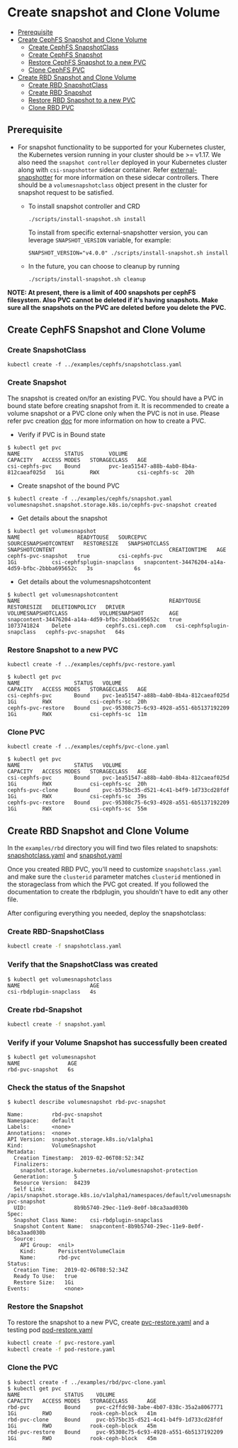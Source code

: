 # Create snapshot and Clone Volume

- [Prerequisite](#prerequisite)
- [Create CephFS Snapshot and Clone Volume](#create-cephfs-snapshot-and-clone-volume)
  - [Create CephFS SnapshotClass](#create-cephfs-snapshotclass)
  - [Create CephFS Snapshot](#create-cephfs-snapshot)
  - [Restore CephFS Snapshot to a new PVC](#restore-cephfs-snapshot-to-a-new-pvc)
  - [Clone CephFS PVC](#clone-cephfs-pvc)
- [Create RBD Snapshot and Clone Volume](#create-rbd-snapshot-and-clone-volume)
  - [Create RBD SnapshotClass](#create-rbd-snapshotclass)
  - [Create RBD Snapshot](#create-rbd-snapshot)
  - [Restore RBD Snapshot to a new PVC](#restore-rbd-snapshot-to-a-new-pvc)
  - [Clone RBD PVC](#clone-rbd-pvc)

## Prerequisite

- For snapshot functionality to be supported for your Kubernetes cluster, the
  Kubernetes version running in your cluster should be >= v1.17. We also need the
  `snapshot controller` deployed in your Kubernetes cluster along with `csi-snapshotter`
  sidecar container.
  Refer [external-snapshotter](https://github.com/kubernetes-csi/external-snapshotter/)
  for more information on these sidecar controllers. There should
  be a `volumesnapshotclass` object present in the cluster
  for snapshot request to be satisfied.

  - To install snapshot controller and CRD

    ```console
    ./scripts/install-snapshot.sh install
    ```

    To install from specific external-snapshotter version, you can leverage
    `SNAPSHOT_VERSION` variable, for example:

    ```console
    SNAPSHOT_VERSION="v4.0.0" ./scripts/install-snapshot.sh install
    ```

  - In the future, you can choose to cleanup by running

    ```console
    ./scripts/install-snapshot.sh cleanup
    ```

**NOTE: At present, there is a limit of 400 snapshots per cephFS filesystem.
Also PVC cannot be deleted if it's having snapshots. Make sure all the snapshots
on the PVC are deleted before you delete the PVC.**

## Create CephFS Snapshot and Clone Volume

### Create SnapshotClass

```console
kubectl create -f ../examples/cephfs/snapshotclass.yaml
```

### Create Snapshot

The snapshot is created on/for an existing PVC. You should
have a PVC in bound state before creating snapshot from it.
It is recommended to create a volume snapshot or a PVC clone
only when the PVC is not in use.
Please refer pvc creation [doc](https://github.com/ceph/ceph-csi/blob/devel/docs/deploy-cephfs.md)
for more information on how to create a PVC.

- Verify if PVC is in Bound state

```console
$ kubectl get pvc
NAME              STATUS        VOLUME                                     CAPACITY   ACCESS MODES   STORAGECLASS   AGE
csi-cephfs-pvc    Bound         pvc-1ea51547-a88b-4ab0-8b4a-812caeaf025d   1Gi        RWX            csi-cephfs-sc  20h
```

- Create snapshot of the bound PVC

```console
$ kubectl create -f ../examples/cephfs/snapshot.yaml
volumesnapshot.snapshot.storage.k8s.io/cephfs-pvc-snapshot created
```

- Get details about the snapshot

```console
$ kubectl get volumesnapshot
NAME                  READYTOUSE   SOURCEPVC       SOURCESNAPSHOTCONTENT   RESTORESIZE   SNAPSHOTCLASS                SNAPSHOTCONTENT                                    CREATIONTIME   AGE
cephfs-pvc-snapshot   true         csi-cephfs-pvc                          1Gi           csi-cephfsplugin-snapclass   snapcontent-34476204-a14a-4d59-bfbc-2bbba695652c   3s             6s
```

- Get details about the volumesnapshotcontent

```console
$ kubectl get volumesnapshotcontent
NAME                                               READYTOUSE   RESTORESIZE   DELETIONPOLICY   DRIVER                VOLUMESNAPSHOTCLASS          VOLUMESNAPSHOT        AGE
snapcontent-34476204-a14a-4d59-bfbc-2bbba695652c   true         1073741824    Delete           cephfs.csi.ceph.com   csi-cephfsplugin-snapclass   cephfs-pvc-snapshot   64s
```

### Restore Snapshot to a new PVC

```console
kubectl create -f ../examples/cephfs/pvc-restore.yaml
```

```console
$ kubectl get pvc
NAME                 STATUS   VOLUME                                     CAPACITY   ACCESS MODES   STORAGECLASS   AGE
csi-cephfs-pvc       Bound    pvc-1ea51547-a88b-4ab0-8b4a-812caeaf025d   1Gi        RWX            csi-cephfs-sc  20h
cephfs-pvc-restore   Bound    pvc-95308c75-6c93-4928-a551-6b5137192209   1Gi        RWX            csi-cephfs-sc  11m
```

### Clone PVC

```console
kubectl create -f ../examples/cephfs/pvc-clone.yaml
```

```console
$ kubectl get pvc
NAME                 STATUS   VOLUME                                     CAPACITY   ACCESS MODES   STORAGECLASS   AGE
csi-cephfs-pvc       Bound    pvc-1ea51547-a88b-4ab0-8b4a-812caeaf025d   1Gi        RWX            csi-cephfs-sc  20h
cephfs-pvc-clone     Bound    pvc-b575bc35-d521-4c41-b4f9-1d733cd28fdf   1Gi        RWX            csi-cephfs-sc  39s
cephfs-pvc-restore   Bound    pvc-95308c75-6c93-4928-a551-6b5137192209   1Gi        RWX            csi-cephfs-sc  55m
```

## Create RBD Snapshot and Clone Volume

In the `examples/rbd` directory you will find two files related to snapshots:
[snapshotclass.yaml](../examples/rbd/snapshotclass.yaml)
and [snapshot.yaml](../examples/rbd/snapshot.yaml)

Once you created RBD PVC, you'll need to customize `snapshotclass.yaml` and
make sure the `clusterid` parameter matches `clusterid` mentioned in the
storageclass from which the PVC got created.
If you followed the documentation to create the rbdplugin, you shouldn't
have to edit any other file.

After configuring everything you needed, deploy the snapshotclass:

### Create RBD-SnapshotClass

```bash
kubectl create -f snapshotclass.yaml
```

### Verify that the SnapshotClass was created

```console
$ kubectl get volumesnapshotclass
NAME                      AGE
csi-rbdplugin-snapclass   4s
```

### Create rbd-Snapshot

```bash
kubectl create -f snapshot.yaml
```

### Verify if your Volume Snapshot has successfully been created

```console
$ kubectl get volumesnapshot
NAME               AGE
rbd-pvc-snapshot   6s
```

### Check the status of the Snapshot

```console
$ kubectl describe volumesnapshot rbd-pvc-snapshot

Name:         rbd-pvc-snapshot
Namespace:    default
Labels:       <none>
Annotations:  <none>
API Version:  snapshot.storage.k8s.io/v1alpha1
Kind:         VolumeSnapshot
Metadata:
  Creation Timestamp:  2019-02-06T08:52:34Z
  Finalizers:
    snapshot.storage.kubernetes.io/volumesnapshot-protection
  Generation:        5
  Resource Version:  84239
  Self Link:         /apis/snapshot.storage.k8s.io/v1alpha1/namespaces/default/volumesnapshots/rbd-pvc-snapshot
  UID:               8b9b5740-29ec-11e9-8e0f-b8ca3aad030b
Spec:
  Snapshot Class Name:    csi-rbdplugin-snapclass
  Snapshot Content Name:  snapcontent-8b9b5740-29ec-11e9-8e0f-b8ca3aad030b
  Source:
    API Group:  <nil>
    Kind:       PersistentVolumeClaim
    Name:       rbd-pvc
Status:
  Creation Time:  2019-02-06T08:52:34Z
  Ready To Use:   true
  Restore Size:   1Gi
Events:           <none>
```

### Restore the Snapshot

To restore the snapshot to a new PVC, create
[pvc-restore.yaml](../examples/rbd/pvc-restore.yaml)
and a testing pod [pod-restore.yaml](../examples/rbd/pod-restore.yaml)

```bash
kubectl create -f pvc-restore.yaml
kubectl create -f pod-restore.yaml
```

### Clone the PVC

```console
$ kubectl create -f ../examples/rbd/pvc-clone.yaml
$ kubectl get pvc
NAME              STATUS    VOLUME                                     CAPACITY   ACCESS MODES   STORAGECLASS      AGE
rbd-pvc           Bound     pvc-c2ffdc98-3abe-4b07-838c-35a2a8067771   1Gi        RWO            rook-ceph-block   41m
rbd-pvc-clone     Bound     pvc-b575bc35-d521-4c41-b4f9-1d733cd28fdf   1Gi        RWO            rook-ceph-block   45m
rbd-pvc-restore   Bound     pvc-95308c75-6c93-4928-a551-6b5137192209   1Gi        RWO            rook-ceph-block   45m
```
